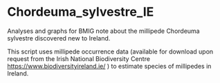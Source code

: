 # Chordeuma_sylvestre_IE
Analyses and graphs for BMIG note about the millipede Chordeuma sylvestre discovered new to Ireland.

This script uses millipede occurrence data (available for download upon request from the Irish National Biodiversity Centre https://www.biodiversityireland.ie/ ) to estimate species of millipedes in Ireland. 
